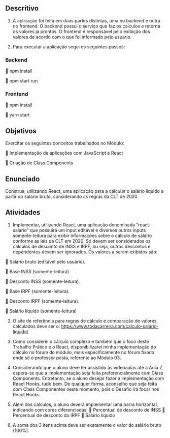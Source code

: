 ## Descritivo

1. A aplicação foi feita em duas partes distintas, uma no backend e outra no frontend. O backend possui o serviço que faz os calculos e retorna os valores ja prontos. O frontend é responsável pelo exibição dos valores de acordo com o que foi informado pelo usuario.

2. Para executar a aplicação segui os seguintes passos:

### Backend

 npm install

 npm start run

### Frontend

 npm install

 yarn start


## Objetivos

Exercitar os seguintes conceitos trabalhados no Módulo:

 Implementação de aplicações com JavaScript e React

 Criação de Class Components

## Enunciado

Construa, utilizando React, uma aplicação para a calcular o salário líquido a partir
do salário bruto, considerando as regras da CLT de 2020.

## Atividades

1. Implementar, utilizando React, uma aplicação denominada "react-salario" que
possuirá um input editável e diversos outros inputs somente-leitura para exibir
informações sobre o cálculo de salário conforme as leis da CLT em 2020. Só
devem ser considerados os cálculos de desconto de INSS e IRPF, ou seja, outros
descontos e dependentes devem ser ignorados. Os valores a serem exibidos são:

 Salário bruto (editável pelo usuário).

 Base INSS (somente-leitura).

 Desconto INSS (somente-leitura).

 Base IRPF (somente-leitura).

 Desconto IRPF (somente-leitura).

 Salário líquido (somente-leitura)

2. O site de referência para regras de cálculo e comparação de valores calculados
deve ser o: https://www.todacarreira.com/calculo-salario-liquido/

3. Como considerei o cálculo complexo e também que o foco deste Trabalho Prático é
o React, disponibilizarei minha implementação do cálculo no fórum do módulo,
mais especificamente no fórum fixado onde só o professor posta, referente ao
Módulo 03.
4. Considerando que o aluno deve ter assistido às videoaulas até a Aula 7, espera-se
que a implementação seja feita preferencialmente com Class Components.
Entretanto, se o aluno desejar fazer a implementação com React Hooks, tudo
bem. De qualquer forma, aconselho que seja feita com Class Componentes neste
momento, pois o Desafio irá focar nos React Hooks.
5. Além dos cálculos, o aluno deverá implementar uma barra horizontal, indicando
com cores diferenciadas:
 Percentual de desconto de INSS
 Percentual de desconto do IRPF
 Salário líquido
6. A soma dos 3 itens acima deve ser exatamente o valor do salário bruto (100%).
